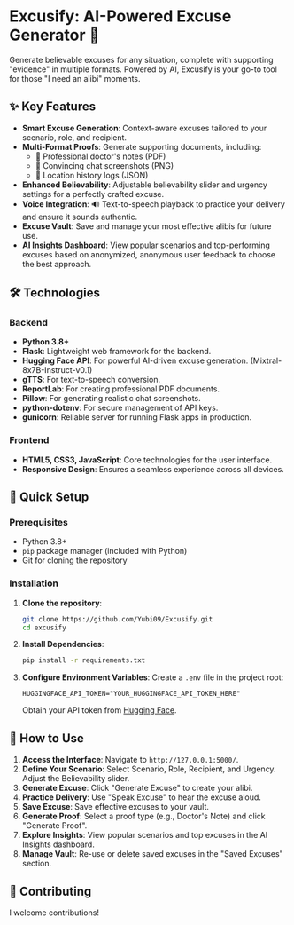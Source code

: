 # Excusify: AI-Powered Excuse Generator 🚀

Generate believable excuses for any situation, complete with supporting "evidence" in multiple formats. Powered by AI, Excusify is your go-to tool for those "I need an alibi" moments.

## ✨ Key Features

- **Smart Excuse Generation**: Context-aware excuses tailored to your scenario, role, and recipient.
- **Multi-Format Proofs**: Generate supporting documents, including:
  - 📄 Professional doctor's notes (PDF)
  - 💬 Convincing chat screenshots (PNG)
  - 📍 Location history logs (JSON)
- **Enhanced Believability**: Adjustable believability slider and urgency settings for a perfectly crafted excuse.
- **Voice Integration**: 🔊 Text-to-speech playback to practice your delivery and ensure it sounds authentic.
- **Excuse Vault**: Save and manage your most effective alibis for future use.
- **AI Insights Dashboard**: View popular scenarios and top-performing excuses based on anonymized, anonymous user feedback to choose the best approach.

## 🛠️ Technologies

### Backend
- **Python 3.8+**
- **Flask**: Lightweight web framework for the backend.
- **Hugging Face API**: For powerful AI-driven excuse generation. (Mixtral-8x7B-Instruct-v0.1)
- **gTTS**: For text-to-speech conversion.
- **ReportLab**: For creating professional PDF documents.
- **Pillow**: For generating realistic chat screenshots.
- **python-dotenv**: For secure management of API keys.
- **gunicorn**: Reliable server for running Flask apps in production.

### Frontend
- **HTML5, CSS3, JavaScript**: Core technologies for the user interface.
- **Responsive Design**: Ensures a seamless experience across all devices.

## 🚀 Quick Setup

### Prerequisites
- Python 3.8+
- `pip` package manager (included with Python)
- Git for cloning the repository

### Installation

1. **Clone the repository**:
   ```bash
   git clone https://github.com/Yubi09/Excusify.git
   cd excusify
   ```

2. **Install Dependencies**:
   ```bash
   pip install -r requirements.txt
   ```

3. **Configure Environment Variables**:
   Create a `.env` file in the project root:
   ```plaintext
   HUGGINGFACE_API_TOKEN="YOUR_HUGGINGFACE_API_TOKEN_HERE"
   ```
   Obtain your API token from [Hugging Face](https://huggingface.co/settings/tokens).


## 🎯 How to Use

1. **Access the Interface**: Navigate to `http://127.0.0.1:5000/`.
2. **Define Your Scenario**: Select Scenario, Role, Recipient, and Urgency. Adjust the Believability slider.
3. **Generate Excuse**: Click "Generate Excuse" to create your alibi.
4. **Practice Delivery**: Use "Speak Excuse" to hear the excuse aloud.
5. **Save Excuse**: Save effective excuses to your vault.
6. **Generate Proof**: Select a proof type (e.g., Doctor's Note) and click "Generate Proof".
7. **Explore Insights**: View popular scenarios and top excuses in the AI Insights dashboard.
8. **Manage Vault**: Re-use or delete saved excuses in the "Saved Excuses" section.


## 🤝 Contributing

I welcome contributions!